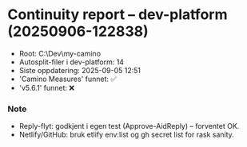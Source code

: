 # Continuity report – dev-platform (20250906-122838)

* Root: C:\Dev\my-camino
* Autosplit-filer i dev-platform: 14
* Siste oppdatering: 2025-09-05 12:51
* 'Camino Measures' funnet: ✅
* 'v5.6.1' funnet: ❌

### Note
- Reply-flyt: godkjent i egen test (Approve-AidReply) – forventet OK.
- Netlify/GitHub: bruk 
etlify env:list og gh secret list for rask sanity.
